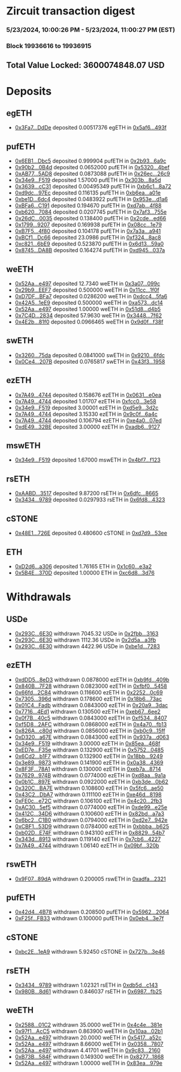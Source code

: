 # Zircuit transaction digest
### 5/23/2024, 10:00:26 PM - 5/23/2024, 11:00:27 PM (EST)
### Block 19936616 to 19936915

## Total Value Locked: 3600074848.07 USD

# Deposits
## egETH
- [0x3Fa7...DdDe](https://etherscan.io/address/0x3Fa7A13142cF6211C8924D72a015147b4c50DdDe) deposited 0.00517376 egETH in [0x5af6...493f](https://etherscan.io/tx/0x3Fa7A13142cF6211C8924D72a015147b4c50DdDe)
## pufETH
- [0x6EB1...Dbc5](https://etherscan.io/address/0x6EB1f2e059a9E4Ca5d6fAA05c0178b1D8e9EDbc5) deposited 0.999904 pufETH in [0x2b93...6a9c](https://etherscan.io/tx/0x6EB1f2e059a9E4Ca5d6fAA05c0178b1D8e9EDbc5)
- [0x90b2...0B4d](https://etherscan.io/address/0x90b270a39c6BA6d189d42C9C4F7a4dC5811A0B4d) deposited 0.0652000 pufETH in [0x5320...4bef](https://etherscan.io/tx/0x90b270a39c6BA6d189d42C9C4F7a4dC5811A0B4d)
- [0xAB77...5AD8](https://etherscan.io/address/0xAB7778DBd2b09685c61b87F51C925883c50f5AD8) deposited 0.0873088 pufETH in [0x26ec...26c9](https://etherscan.io/tx/0xAB7778DBd2b09685c61b87F51C925883c50f5AD8)
- [0x34e9...F519](https://etherscan.io/address/0x34e91526547bB3d90322f99671b01917296eF519) deposited 1.57000 pufETH in [0x303b...8a5d](https://etherscan.io/tx/0x34e91526547bB3d90322f99671b01917296eF519)
- [0x3639...cC31](https://etherscan.io/address/0x36393265ce9D40360fEBE159b2ffc9c00C6fcC31) deposited 0.00495349 pufETH in [0xb6c1...8a72](https://etherscan.io/tx/0x36393265ce9D40360fEBE159b2ffc9c00C6fcC31)
- [0xd9dc...97Ec](https://etherscan.io/address/0xd9dced9CC1f19fAe6d4BB4a19a0Cf341847D97Ec) deposited 0.116135 pufETH in [0xb6ea...a01e](https://etherscan.io/tx/0xd9dced9CC1f19fAe6d4BB4a19a0Cf341847D97Ec)
- [0xbe1D...6dc4](https://etherscan.io/address/0xbe1D5810d6B51b8793A655DD4BAb1d0ac38F6dc4) deposited 0.0483922 pufETH in [0x953e...d1a6](https://etherscan.io/tx/0xbe1D5810d6B51b8793A655DD4BAb1d0ac38F6dc4)
- [0xBFa6...C191](https://etherscan.io/address/0xBFa695219d5E1E07c16b5d2175A3f605492dC191) deposited 0.194670 pufETH in [0xd7ab...4f88](https://etherscan.io/tx/0xBFa695219d5E1E07c16b5d2175A3f605492dC191)
- [0xb620...7084](https://etherscan.io/address/0xb62053Af408f63C0f221b776Ac7ae15e5A7E7084) deposited 0.0207745 pufETH in [0x7af3...755e](https://etherscan.io/tx/0xb62053Af408f63C0f221b776Ac7ae15e5A7E7084)
- [0x26dC...0035](https://etherscan.io/address/0x26dC6a1F7E2C168a1d196c90faC65f61fe730035) deposited 0.138400 pufETH in [0x2cde...ed66](https://etherscan.io/tx/0x26dC6a1F7E2C168a1d196c90faC65f61fe730035)
- [0x1799...9207](https://etherscan.io/address/0x1799083F9077a2F8F84CC1C62Bb49f48348F9207) deposited 0.169938 pufETH in [0x08cc...1e79](https://etherscan.io/tx/0x1799083F9077a2F8F84CC1C62Bb49f48348F9207)
- [0xB7F5...4f80](https://etherscan.io/address/0xB7F57aed19A08a3c93EAD821d46ab2aa7c064f80) deposited 0.104178 pufETH in [0x7a3a...a941](https://etherscan.io/tx/0xB7F57aed19A08a3c93EAD821d46ab2aa7c064f80)
- [0xBCf1...Dc66](https://etherscan.io/address/0xBCf1EC7800C58B378BA36f1CCCDf8494c171Dc66) deposited 23.0986 pufETH in [0xf324...8ac8](https://etherscan.io/tx/0xBCf1EC7800C58B378BA36f1CCCDf8494c171Dc66)
- [0xc821...6bE9](https://etherscan.io/address/0xc821DA8f59947715030E0A0C301719B77FBe6bE9) deposited 0.523870 pufETH in [0x6d13...59a0](https://etherscan.io/tx/0xc821DA8f59947715030E0A0C301719B77FBe6bE9)
- [0x8745...DA8B](https://etherscan.io/address/0x8745532Adba7aFDD7C563D9b39E88A3BD9bBDA8B) deposited 0.164274 pufETH in [0xd945...037a](https://etherscan.io/tx/0x8745532Adba7aFDD7C563D9b39E88A3BD9bBDA8B)
## weETH
- [0x52Aa...e497](https://etherscan.io/address/0x52Aa899454998Be5b000Ad077a46Bbe360F4e497) deposited 12.7340 weETH in [0x3a07...099c](https://etherscan.io/tx/0x52Aa899454998Be5b000Ad077a46Bbe360F4e497)
- [0x29b9...EEF7](https://etherscan.io/address/0x29b93AB7DC31f786fbC0AD2899921C027C1cEEF7) deposited 0.500000 weETH in [0x11cc...1f0f](https://etherscan.io/tx/0x29b93AB7DC31f786fbC0AD2899921C027C1cEEF7)
- [0xD7DF...BFa7](https://etherscan.io/address/0xD7DF7E085214743530afF339aFC420c7c720BFa7) deposited 0.0286200 weETH in [0xdcc4...5fa6](https://etherscan.io/tx/0xD7DF7E085214743530afF339aFC420c7c720BFa7)
- [0x42A5...1eE9](https://etherscan.io/address/0x42A59a666C53558dFa793e6FE06237598F891eE9) deposited 0.500000 weETH in [0xa573...dc14](https://etherscan.io/tx/0x42A59a666C53558dFa793e6FE06237598F891eE9)
- [0x52Aa...e497](https://etherscan.io/address/0x52Aa899454998Be5b000Ad077a46Bbe360F4e497) deposited 1.00000 weETH in [0x51d8...d4b5](https://etherscan.io/tx/0x52Aa899454998Be5b000Ad077a46Bbe360F4e497)
- [0x7C4D...2834](https://etherscan.io/address/0x7C4D26386f257BeBE0439e8499b4759C0B7D2834) deposited 57.9630 weETH in [0x3448...7f62](https://etherscan.io/tx/0x7C4D26386f257BeBE0439e8499b4759C0B7D2834)
- [0x4E2b...81f0](https://etherscan.io/address/0x4E2b93800fF2e3049b0E8dccD2212dA035aB81f0) deposited 0.0966465 weETH in [0x9d0f...f38f](https://etherscan.io/tx/0x4E2b93800fF2e3049b0E8dccD2212dA035aB81f0)
## swETH
- [0x3260...75da](https://etherscan.io/address/0x32605608B17C3E6f44460e44cD75c83B646675da) deposited 0.0841000 swETH in [0x9210...6fdc](https://etherscan.io/tx/0x32605608B17C3E6f44460e44cD75c83B646675da)
- [0x0Ce4...207B](https://etherscan.io/address/0x0Ce4739087022081F744E013AF2217908d0d207B) deposited 0.0765817 swETH in [0x43f3...1958](https://etherscan.io/tx/0x0Ce4739087022081F744E013AF2217908d0d207B)
## ezETH
- [0x7A49...4744](https://etherscan.io/address/0x7A493Be5c2ce014cD049Bf178a1ac0Db1B434744) deposited 0.158676 ezETH in [0x0631...e0ea](https://etherscan.io/tx/0x7A493Be5c2ce014cD049Bf178a1ac0Db1B434744)
- [0x7A49...4744](https://etherscan.io/address/0x7A493Be5c2ce014cD049Bf178a1ac0Db1B434744) deposited 1.01707 ezETH in [0xfcc0...3e58](https://etherscan.io/tx/0x7A493Be5c2ce014cD049Bf178a1ac0Db1B434744)
- [0x34e9...F519](https://etherscan.io/address/0x34e91526547bB3d90322f99671b01917296eF519) deposited 3.00001 ezETH in [0xd5e9...3d2c](https://etherscan.io/tx/0x34e91526547bB3d90322f99671b01917296eF519)
- [0x7A49...4744](https://etherscan.io/address/0x7A493Be5c2ce014cD049Bf178a1ac0Db1B434744) deposited 3.15330 ezETH in [0x9c0f...6a4c](https://etherscan.io/tx/0x7A493Be5c2ce014cD049Bf178a1ac0Db1B434744)
- [0x7A49...4744](https://etherscan.io/address/0x7A493Be5c2ce014cD049Bf178a1ac0Db1B434744) deposited 0.106794 ezETH in [0xe4a0...07ed](https://etherscan.io/tx/0x7A493Be5c2ce014cD049Bf178a1ac0Db1B434744)
- [0xdE49...32BE](https://etherscan.io/address/0xdE49412247E74E883C412b0D2F9b34DE2d3B32BE) deposited 3.00000 ezETH in [0xadb6...9127](https://etherscan.io/tx/0xdE49412247E74E883C412b0D2F9b34DE2d3B32BE)
## mswETH
- [0x34e9...F519](https://etherscan.io/address/0x34e91526547bB3d90322f99671b01917296eF519) deposited 1.67000 mswETH in [0x4bf7...f123](https://etherscan.io/tx/0x34e91526547bB3d90322f99671b01917296eF519)
## rsETH
- [0xAABD...3517](https://etherscan.io/address/0xAABDCB1224811A5D4185aC68FcAD9160D31b3517) deposited 9.87200 rsETH in [0x6dfc...8665](https://etherscan.io/tx/0xAABDCB1224811A5D4185aC68FcAD9160D31b3517)
- [0x3434...9789](https://etherscan.io/address/0x34349c5569e7B846c3558961552D2202760A9789) deposited 0.0297933 rsETH in [0x6fd8...4323](https://etherscan.io/tx/0x34349c5569e7B846c3558961552D2202760A9789)
## cSTONE
- [0x48E1...726E](https://etherscan.io/address/0x48E1a0215bEf2BB2feB595D63f2C8356C98e726E) deposited 0.480600 cSTONE in [0xd7d9...53ee](https://etherscan.io/tx/0x48E1a0215bEf2BB2feB595D63f2C8356C98e726E)
## ETH
- [0xD2d6...a306](https://etherscan.io/address/0xD2d610A968bcf9282Bf87A00ae4368586956a306) deposited 1.76165 ETH in [0x1c60...e3a2](https://etherscan.io/tx/0xD2d610A968bcf9282Bf87A00ae4368586956a306)
- [0x5B4E...370D](https://etherscan.io/address/0x5B4Ee328d1e568Bef9A3Ea35408f80FbBF04370D) deposited 1.00000 ETH in [0xc6d8...3d76](https://etherscan.io/tx/0x5B4Ee328d1e568Bef9A3Ea35408f80FbBF04370D)
# Withdrawals
## USDe
- [0x293C...6E30](https://etherscan.io/address/0x293C6937D8D82e05B01335F7B33FBA0c8e256E30) withdrawn 7045.32 USDe in [0x2fbb...3163](https://etherscan.io/tx/0x293C6937D8D82e05B01335F7B33FBA0c8e256E30)
- [0x293C...6E30](https://etherscan.io/address/0x293C6937D8D82e05B01335F7B33FBA0c8e256E30) withdrawn 1112.36 USDe in [0x2d5a...a3fb](https://etherscan.io/tx/0x293C6937D8D82e05B01335F7B33FBA0c8e256E30)
- [0x293C...6E30](https://etherscan.io/address/0x293C6937D8D82e05B01335F7B33FBA0c8e256E30) withdrawn 4422.96 USDe in [0xbe1d...7283](https://etherscan.io/tx/0x293C6937D8D82e05B01335F7B33FBA0c8e256E30)
## ezETH
- [0xdDD5...8eD3](https://etherscan.io/address/0xdDD5B8da89c2f71b785C65699Fe75CC84e098eD3) withdrawn 0.0878000 ezETH in [0xb9fd...409b](https://etherscan.io/tx/0xdDD5B8da89c2f71b785C65699Fe75CC84e098eD3)
- [0x840B...7F28](https://etherscan.io/address/0x840B83D16010D8d6e9A5193f21A1aBA2e2A47F28) withdrawn 0.0823000 ezETH in [0xfbf0...5458](https://etherscan.io/tx/0x840B83D16010D8d6e9A5193f21A1aBA2e2A47F28)
- [0x66fd...2C84](https://etherscan.io/address/0x66fd849d5B927A157C0fd14E3a747b561bE42C84) withdrawn 0.116600 ezETH in [0x2252...0c69](https://etherscan.io/tx/0x66fd849d5B927A157C0fd14E3a747b561bE42C84)
- [0x7305...396d](https://etherscan.io/address/0x73058d132d988d3A2d25Cd313bb29f0e0C74396d) withdrawn 0.178600 ezETH in [0x18b6...73ac](https://etherscan.io/tx/0x73058d132d988d3A2d25Cd313bb29f0e0C74396d)
- [0x01C4...Fadb](https://etherscan.io/address/0x01C4FDBa2EeC428e5020Bbb31a73D5518054Fadb) withdrawn 0.0843000 ezETH in [0x20a9...3dac](https://etherscan.io/tx/0x01C4FDBa2EeC428e5020Bbb31a73D5518054Fadb)
- [0x7716...4Ed1](https://etherscan.io/address/0x77164BCe0ac9111af340a3177CCCb1FA0DB04Ed1) withdrawn 0.130500 ezETH in [0xeb67...6ee2](https://etherscan.io/tx/0x77164BCe0ac9111af340a3177CCCb1FA0DB04Ed1)
- [0x0f7B...40c5](https://etherscan.io/address/0x0f7Ba03B10f900aEE5e207aae0363124922540c5) withdrawn 0.0843000 ezETH in [0xf534...8407](https://etherscan.io/tx/0x0f7Ba03B10f900aEE5e207aae0363124922540c5)
- [0xf5D8...2AFC](https://etherscan.io/address/0xf5D82C5052F29961129265030Cd1B0e5CaD12AFC) withdrawn 0.0868000 ezETH in [0x4a70...fb13](https://etherscan.io/tx/0xf5D82C5052F29961129265030Cd1B0e5CaD12AFC)
- [0x826A...c80d](https://etherscan.io/address/0x826A98Face2ADfC53643E9f6fDeCDA367a3Dc80d) withdrawn 0.0856000 ezETH in [0xb0c9...15ff](https://etherscan.io/tx/0x826A98Face2ADfC53643E9f6fDeCDA367a3Dc80d)
- [0xD320...a67E](https://etherscan.io/address/0xD320669B5b57fB2a195B7707e78398176a4fa67E) withdrawn 0.0843000 ezETH in [0x937a...d063](https://etherscan.io/tx/0xD320669B5b57fB2a195B7707e78398176a4fa67E)
- [0x34e9...F519](https://etherscan.io/address/0x34e91526547bB3d90322f99671b01917296eF519) withdrawn 3.00000 ezETH in [0x85ea...468f](https://etherscan.io/tx/0x34e91526547bB3d90322f99671b01917296eF519)
- [0xED7e...F35e](https://etherscan.io/address/0xED7e09665cA9dcaE91C4B073eAE11824a543F35e) withdrawn 0.132900 ezETH in [0x5752...0485](https://etherscan.io/tx/0xED7e09665cA9dcaE91C4B073eAE11824a543F35e)
- [0x6Cd2...b1F7](https://etherscan.io/address/0x6Cd204cC433bC6981b050A405beF9980b898b1F7) withdrawn 0.132900 ezETH in [0x18bb...9249](https://etherscan.io/tx/0x6Cd204cC433bC6981b050A405beF9980b898b1F7)
- [0x3e89...9873](https://etherscan.io/address/0x3e89E4104F4cFc90eFBF3f5f4EA82e12678C9873) withdrawn 0.141900 ezETH in [0x0a38...4369](https://etherscan.io/tx/0x3e89E4104F4cFc90eFBF3f5f4EA82e12678C9873)
- [0x8F3F...78A1](https://etherscan.io/address/0x8F3F8b842119E9c9a570EF41D69dD736437078A1) withdrawn 0.130000 ezETH in [0xeb7a...8714](https://etherscan.io/tx/0x8F3F8b842119E9c9a570EF41D69dD736437078A1)
- [0x7629...974B](https://etherscan.io/address/0x76299346bBe4E36D0520703125dd2f8d17d2974B) withdrawn 0.0774000 ezETH in [0xd8aa...9a1a](https://etherscan.io/tx/0x76299346bBe4E36D0520703125dd2f8d17d2974B)
- [0x0b1C...897E](https://etherscan.io/address/0x0b1C614c1d072C7685c7F6256c653B57Aa14897E) withdrawn 0.0922000 ezETH in [0xb3de...0b62](https://etherscan.io/tx/0x0b1C614c1d072C7685c7F6256c653B57Aa14897E)
- [0x320C...BA7E](https://etherscan.io/address/0x320C818FE883F207299B739890d04737EA82BA7E) withdrawn 0.108600 ezETH in [0x5fc6...ae50](https://etherscan.io/tx/0x320C818FE883F207299B739890d04737EA82BA7E)
- [0x43C2...DbA7](https://etherscan.io/address/0x43C2048589adE16360C82CE81A176284363BDbA7) withdrawn 0.111100 ezETH in [0xe46d...8198](https://etherscan.io/tx/0x43C2048589adE16360C82CE81A176284363BDbA7)
- [0xFE0c...e72C](https://etherscan.io/address/0xFE0c70791E43B9bC72f1cf53b41d4b4Aa7cfe72C) withdrawn 0.106100 ezETH in [0x4c20...2fb3](https://etherscan.io/tx/0xFE0c70791E43B9bC72f1cf53b41d4b4Aa7cfe72C)
- [0xAC30...5ef5](https://etherscan.io/address/0xAC309107323934067E680AefdBBC67590aDd5ef5) withdrawn 0.0774000 ezETH in [0xde99...e25e](https://etherscan.io/tx/0xAC309107323934067E680AefdBBC67590aDd5ef5)
- [0x412C...34D6](https://etherscan.io/address/0x412CE221E5beFA7E3e00c863A3B183Cd92B334D6) withdrawn 0.100600 ezETH in [0x82bd...a7a3](https://etherscan.io/tx/0x412CE221E5beFA7E3e00c863A3B183Cd92B334D6)
- [0x6bc2...C1B0](https://etherscan.io/address/0x6bc29bD2bc7f7237e08226a3d715AeF5E367C1B0) withdrawn 0.0794000 ezETH in [0xd2e7...942e](https://etherscan.io/tx/0x6bc29bD2bc7f7237e08226a3d715AeF5E367C1B0)
- [0xCBF1...53D9](https://etherscan.io/address/0xCBF176fEe21182651F425574f7b9e045f4c053D9) withdrawn 0.0784000 ezETH in [0xbbba...b625](https://etherscan.io/tx/0xCBF176fEe21182651F425574f7b9e045f4c053D9)
- [0xb02D...E74F](https://etherscan.io/address/0xb02DdB582AD5fC18916f26882FD70699E814E74F) withdrawn 0.943100 ezETH in [0x8829...54b7](https://etherscan.io/tx/0xb02DdB582AD5fC18916f26882FD70699E814E74F)
- [0x343d...8913](https://etherscan.io/address/0x343d232420201Fe901E11feF638d74Cd5b148913) withdrawn 0.119140 ezETH in [0x7cb6...4227](https://etherscan.io/tx/0x343d232420201Fe901E11feF638d74Cd5b148913)
- [0x7A49...4744](https://etherscan.io/address/0x7A493Be5c2ce014cD049Bf178a1ac0Db1B434744) withdrawn 1.06140 ezETH in [0x09bf...320b](https://etherscan.io/tx/0x7A493Be5c2ce014cD049Bf178a1ac0Db1B434744)
## rswETH
- [0x9F07...89dA](https://etherscan.io/address/0x9F077529CA95C2D77A308C7deFAa84A5bFe789dA) withdrawn 0.200005 rswETH in [0xadfa...2321](https://etherscan.io/tx/0x9F077529CA95C2D77A308C7deFAa84A5bFe789dA)
## pufETH
- [0x42d4...4B78](https://etherscan.io/address/0x42d4C3d8392C1480767e91DD2bA08ED396A64B78) withdrawn 0.208500 pufETH in [0x5962...2064](https://etherscan.io/tx/0x42d4C3d8392C1480767e91DD2bA08ED396A64B78)
- [0xF25f...FB33](https://etherscan.io/address/0xF25f04FB8b94766c8143BBC71920Df298496FB33) withdrawn 0.100000 pufETH in [0x0eb4...3e7f](https://etherscan.io/tx/0xF25f04FB8b94766c8143BBC71920Df298496FB33)
## cSTONE
- [0xbc2E...1eA9](https://etherscan.io/address/0xbc2E07a461ef6194545c4BBAd0e3F64679331eA9) withdrawn 5.92450 cSTONE in [0x727b...3e46](https://etherscan.io/tx/0xbc2E07a461ef6194545c4BBAd0e3F64679331eA9)
## rsETH
- [0x3434...9789](https://etherscan.io/address/0x34349c5569e7B846c3558961552D2202760A9789) withdrawn 1.02321 rsETH in [0xdb5d...c143](https://etherscan.io/tx/0x34349c5569e7B846c3558961552D2202760A9789)
- [0x980B...8d61](https://etherscan.io/address/0x980B8fd0Bd8b2406Db163a9E5ca83d6ba2C58d61) withdrawn 0.846037 rsETH in [0x6987...fb25](https://etherscan.io/tx/0x980B8fd0Bd8b2406Db163a9E5ca83d6ba2C58d61)
## weETH
- [0x2588...01C2](https://etherscan.io/address/0x25882e7317d1577C525Fa994bF9382308add01C2) withdrawn 35.0000 weETH in [0x4c4e...381e](https://etherscan.io/tx/0x25882e7317d1577C525Fa994bF9382308add01C2)
- [0x97f1...AcC5](https://etherscan.io/address/0x97f156Cd2542629D7ce897D7a8d4966233b1AcC5) withdrawn 0.863900 weETH in [0x10aa...02b1](https://etherscan.io/tx/0x97f156Cd2542629D7ce897D7a8d4966233b1AcC5)
- [0x52Aa...e497](https://etherscan.io/address/0x52Aa899454998Be5b000Ad077a46Bbe360F4e497) withdrawn 20.0000 weETH in [0x5417...a52c](https://etherscan.io/tx/0x52Aa899454998Be5b000Ad077a46Bbe360F4e497)
- [0x52Aa...e497](https://etherscan.io/address/0x52Aa899454998Be5b000Ad077a46Bbe360F4e497) withdrawn 8.66000 weETH in [0x0358...7807](https://etherscan.io/tx/0x52Aa899454998Be5b000Ad077a46Bbe360F4e497)
- [0x52Aa...e497](https://etherscan.io/address/0x52Aa899454998Be5b000Ad077a46Bbe360F4e497) withdrawn 4.41701 weETH in [0x9c83...2160](https://etherscan.io/tx/0x52Aa899454998Be5b000Ad077a46Bbe360F4e497)
- [0xB73B...584F](https://etherscan.io/address/0xB73B02Be0E166F60926BB7952F4957AE0928584F) withdrawn 0.149300 weETH in [0x8277...1868](https://etherscan.io/tx/0xB73B02Be0E166F60926BB7952F4957AE0928584F)
- [0x52Aa...e497](https://etherscan.io/address/0x52Aa899454998Be5b000Ad077a46Bbe360F4e497) withdrawn 1.00000 weETH in [0x83ea...979e](https://etherscan.io/tx/0x52Aa899454998Be5b000Ad077a46Bbe360F4e497)
